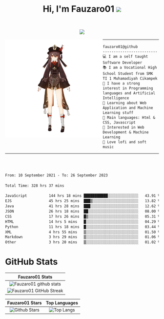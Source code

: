 <h1 align="center">
Hi, I'm Fauzaro01
  <img src="https://media.giphy.com/media/hvRJCLFzcasrR4ia7z/giphy.gif" width="30"></h1>
<br/>

<p align="center">
  <a href="https://github.com/DenverCoder1/readme-typing-svg"><img src="https://readme-typing-svg.herokuapp.com?lines=zZz;Full+Stack+Web+Developer;Student;Software%20Develover;Always%20learning%20new%20things&center=true&width=380&height=45"></a>
</p>

<img align="left" src="/assets/icon2.png" alt="Zeen" width="320" height="320" />
<hr>

```
fauzaro01@github
-------------------------
💻 I am a self taught Software Developer
📚 I am a Vocational High School Student from SMK TI 1 Muhamadiyah Cikampek
📝 I have a strong interest in Programming languages and Artificial Intelligence
🌱 Learning about Web Application and Machine Learning stuff
🌟 Main languages: Html & CSS, Javascript
🚩 Interested in Web Development & Machine Learning
🎵 Love lofi and soft music
```

<hr>
<br>
<br>
<div align="left">
<!--START_SECTION:waka-->

```txt
From: 10 September 2021 - To: 26 September 2023

Total Time: 328 hrs 37 mins

JavaScript          144 hrs 18 mins ███████████░░░░░░░░░░░░░░   43.91 %
EJS                 45 hrs 25 mins  ███▒░░░░░░░░░░░░░░░░░░░░░   13.82 %
Java                41 hrs 28 mins  ███░░░░░░░░░░░░░░░░░░░░░░   12.62 %
JSON                26 hrs 18 mins  ██░░░░░░░░░░░░░░░░░░░░░░░   08.00 %
CSS                 17 hrs 26 mins  █▒░░░░░░░░░░░░░░░░░░░░░░░   05.31 %
HTML                14 hrs 5 mins   █░░░░░░░░░░░░░░░░░░░░░░░░   04.29 %
Python              11 hrs 18 mins  █░░░░░░░░░░░░░░░░░░░░░░░░   03.44 %
XML                 4 hrs 55 mins   ▒░░░░░░░░░░░░░░░░░░░░░░░░   01.50 %
Markdown            3 hrs 29 mins   ▒░░░░░░░░░░░░░░░░░░░░░░░░   01.06 %
Other               3 hrs 20 mins   ▒░░░░░░░░░░░░░░░░░░░░░░░░   01.02 %
```

<!--END_SECTION:waka-->
</div>

# GitHub Stats

|                                                            Fauzaro01 Stats                                                            |
| :--------------------------------------------------------------------------------------------------------------------------------------------: |
|        ![Fauzaro01 github stats](https://github-readme-stats.vercel.app/api?username=Fauzaro01&show_icons=true&theme=algolia)        |
|              ![Fauzaro01 GitHub Streak](https://github-readme-streak-stats.herokuapp.com/?user=Fauzaro01&theme=algolia)              |

|                                                                                              Fauzaro01 Stars                                                                                              |                                                           Top Languages                                                           |
| :----------------------------------------------------------------------------------------------------------------------------------------------------------------------------------------------------------------: | :-------------------------------------------------------------------------------------------------------------------------------: |
| ![Github Stars](https://github-readme-stats.vercel.app/api?username=Fauzaro01&show_icons=true&locale=en&count_private=true&hide_rank=true&custom_title=My%20GitHub%20Stats&disable_animations=true&theme=algolia) | ![Top Langs](https://github-readme-stats.vercel.app/api/top-langs/?username=Fauzaro01&langs_count=8&theme=algolia&layout=compact) |


